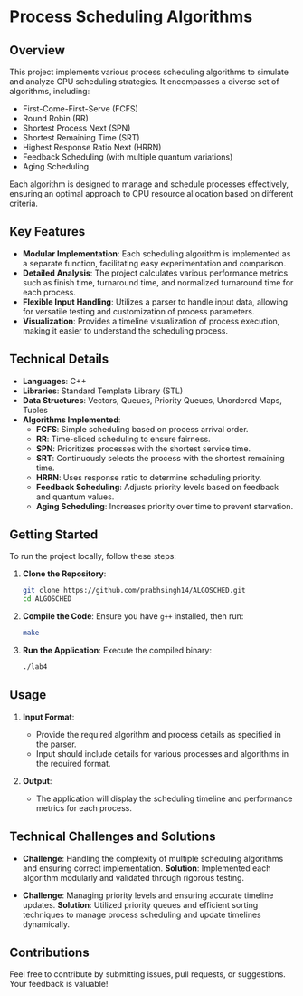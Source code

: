 # Process Scheduling Algorithms

## Overview

This project implements various process scheduling algorithms to simulate and analyze CPU scheduling strategies. It encompasses a diverse set of algorithms, including:

- First-Come-First-Serve (FCFS)
- Round Robin (RR)
- Shortest Process Next (SPN)
- Shortest Remaining Time (SRT)
- Highest Response Ratio Next (HRRN)
- Feedback Scheduling (with multiple quantum variations)
- Aging Scheduling

Each algorithm is designed to manage and schedule processes effectively, ensuring an optimal approach to CPU resource allocation based on different criteria.

## Key Features

- **Modular Implementation**: Each scheduling algorithm is implemented as a separate function, facilitating easy experimentation and comparison.
- **Detailed Analysis**: The project calculates various performance metrics such as finish time, turnaround time, and normalized turnaround time for each process.
- **Flexible Input Handling**: Utilizes a parser to handle input data, allowing for versatile testing and customization of process parameters.
- **Visualization**: Provides a timeline visualization of process execution, making it easier to understand the scheduling process.

## Technical Details

- **Languages**: C++
- **Libraries**: Standard Template Library (STL)
- **Data Structures**: Vectors, Queues, Priority Queues, Unordered Maps, Tuples
- **Algorithms Implemented**:
  - **FCFS**: Simple scheduling based on process arrival order.
  - **RR**: Time-sliced scheduling to ensure fairness.
  - **SPN**: Prioritizes processes with the shortest service time.
  - **SRT**: Continuously selects the process with the shortest remaining time.
  - **HRRN**: Uses response ratio to determine scheduling priority.
  - **Feedback Scheduling**: Adjusts priority levels based on feedback and quantum values.
  - **Aging Scheduling**: Increases priority over time to prevent starvation.

## Getting Started

To run the project locally, follow these steps:

1. **Clone the Repository**:
   ```sh
   git clone https://github.com/prabhsingh14/ALGOSCHED.git
   cd ALGOSCHED
   ```

2. **Compile the Code**:
   Ensure you have `g++` installed, then run:
   ```sh
   make
   ```

3. **Run the Application**:
   Execute the compiled binary:
   ```sh
   ./lab4
   ```

## Usage

1. **Input Format**:
   - Provide the required algorithm and process details as specified in the parser.
   - Input should include details for various processes and algorithms in the required format.

2. **Output**:
   - The application will display the scheduling timeline and performance metrics for each process.

## Technical Challenges and Solutions

- **Challenge**: Handling the complexity of multiple scheduling algorithms and ensuring correct implementation.
  **Solution**: Implemented each algorithm modularly and validated through rigorous testing.
  
- **Challenge**: Managing priority levels and ensuring accurate timeline updates.
  **Solution**: Utilized priority queues and efficient sorting techniques to manage process scheduling and update timelines dynamically.

## Contributions

Feel free to contribute by submitting issues, pull requests, or suggestions. Your feedback is valuable!
